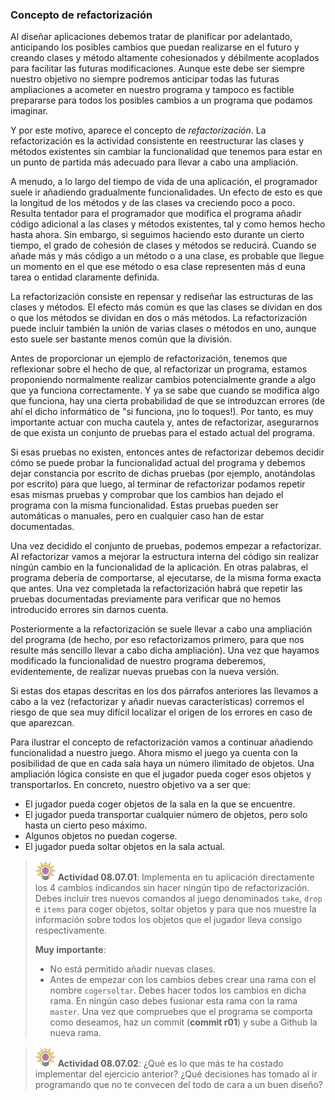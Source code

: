 ### Concepto de refactorización

Al diseñar aplicaciones debemos tratar de planificar por adelantado, anticipando los posibles cambios que puedan realizarse en el futuro y creando clases y método altamente cohesionados y débilmente acoplados para facilitar las futuras modificaciones. Aunque este debe ser siempre nuestro objetivo no siempre podremos anticipar todas las futuras ampliaciones a acometer en nuestro programa y tampoco es factible prepararse para todos los posibles cambios a un programa que podamos imaginar. 

Y por este motivo, aparece el concepto de _refactorización_. La refactorización es la actividad consistente en reestructurar las clases y métodos existentes sin cambiar la funcionalidad que tenemos para estar en un punto de partida más adecuado para llevar a cabo una ampliación.

A menudo, a lo largo del tiempo de vida de una aplicación, el programador suele ir añadiendo gradualmente funcionalidades. Un efecto de esto es que la longitud de los métodos y de las clases va creciendo poco a poco. Resulta tentador para el programador que modifica el programa añadir código adicional a las clases y métodos existentes, tal y como hemos hecho hasta ahora. Sin embargo, si seguimos haciendo esto durante un cierto tiempo, el grado de cohesión de clases y métodos se reducirá. Cuando se añade más y más código a un método o a una clase, es probable que llegue un momento en el que ese método o esa clase representen más d euna tarea o entidad claramente definida.

La refactorización consiste en repensar y rediseñar las estructuras de las clases y métodos. El efecto más común es que las clases se dividan en dos o que los métodos se dividan en dos o más métodos. La refactorización puede incluir también la unión de varias clases o métodos en uno, aunque esto suele ser bastante menos común que la división.

Antes de proporcionar un ejemplo de refactorización, tenemos que reflexionar sobre el hecho de que, al refactorizar un programa, estamos proponiendo normalmente realizar cambios potencialmente grande a algo que ya funciona correctamente. Y ya se sabe que cuando se modifica algo que funciona, hay una cierta probabilidad de que se introduzcan errores (de ahí el dicho informático de "si funciona, ¡no lo toques!). Por tanto, es muy importante actuar con mucha cautela y, antes de refactorizar, asegurarnos de que exista un conjunto de pruebas para el estado actual del programa. 

Si esas pruebas no existen, entonces antes de refactorizar debemos decidir cómo se puede probar la funcionalidad actual del programa y debemos dejar constancia por escrito de dichas pruebas (por ejemplo, anotándolas por escrito) para que luego, al terminar de refactorizar podamos repetir esas mismas pruebas y comprobar que los cambios han dejado el programa con la misma funcionalidad. Estas pruebas pueden ser automáticas o manuales, pero en cualquier caso han de estar documentadas.

Una vez decidido el conjunto de pruebas, podemos empezar a refactorizar. Al refactorizar vamos a mejorar la estructura interna del código sin realizar ningún cambio en la funcionalidad de la aplicación. En otras palabras, el programa debería de comportarse, al ejecutarse, de la misma forma exacta que antes. Una vez completada la refactorización habrá que repetir las pruebas documentadas previamente para verificar que no hemos introducido errores sin darnos cuenta.

Posteriormente a la refactorización se suele llevar a cabo una ampliación del programa (de hecho, por eso refactorizamos primero, para que nos resulte más sencillo llevar a cabo dicha ampliación). Una vez que hayamos modificado la funcionalidad de nuestro programa deberemos, evidentemente, de realizar nuevas pruebas con la nueva versión.

Si estas dos etapas descritas en los dos párrafos anteriores las llevamos a cabo a la vez (refactorizar y añadir nuevas características) corremos el riesgo de que sea muy difícil localizar el origen de los errores en caso de que aparezcan.

Para ilustrar el concepto de refactorización vamos a continuar añadiendo funcionalidad a nuestro juego. Ahora mismo el juego ya cuenta con la posibilidad de que en cada sala haya un número ilimitado de objetos. Una ampliación lógica consiste en que el jugador pueda coger esos objetos y transportarlos. En concreto, nuestro objetivo va a ser que:

* El jugador pueda coger objetos de la sala en la que se encuentre.
* El jugador pueda transportar cualquier número de objetos, pero solo hasta un cierto peso máximo.
* Algunos objetos no puedan cogerse.
* El jugador pueda soltar objetos en la sala actual.

> ![](brain.png) **Actividad 08.07.01**: Implementa en tu aplicación directamente los 4 cambios indicandos sin hacer ningún tipo de refactorización. Debes incluir tres nuevos comandos al juego denominados `take`, `drop` e `items` para coger objetos, soltar objetos y para que nos muestre la información sobre todos los objetos que el jugador lleva consigo respectivamente. 
> 
> **Muy importante**: 
> * No está permitido añadir nuevas clases.
> * Antes de empezar con los cambios debes crear una rama con el nombre `cogersoltar`. Debes hacer todos los cambios en dicha rama. En ningún caso debes fusionar esta rama con la rama `master`. Una vez que compruebes que el programa se comporta como deseamos, haz un commit (**commit r01**) y sube a Github la nueva rama.

> ![](brain.png) **Actividad 08.07.02**: ¿Qué es lo que más te ha costado implementar del ejercicio anterior? ¿Qué decisiones has tomado al ir programando que no te convecen del todo de cara a un buen diseño?
